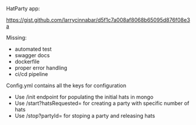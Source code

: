 HatParty app:

https://gist.github.com/larrycinnabar/d5f1c7a008af8068b65095d876f08e3a

Missing:
* automated test
* swagger docs
* dockerfile
* proper error handling
* ci/cd pipeline

Config.yml contains all the keys for configuration

* Use /init endpoint for populating the initial hats in mongo
* Use /start?hatsRequested= for creating a party with specific number of hats
* Use /stop?partyId= for stoping a party and releasing hats